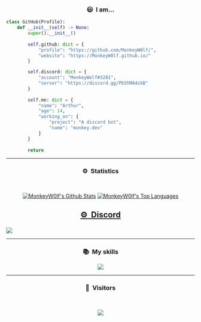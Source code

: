 ### <p align="center">😃 &nbsp;I am...</p>

```py
class GitHub(Profile):
    def __init__(self) -> None:
        super().__init__()
        
        self.github: dict = {
            "profile": "https://github.com/MonkeyW0lf/",
            "website": "https://MonkeyW0lf.github.io/"
        }

        self.discord: dict = {
            "account": "MonkeyWolf#3281",
            "server": "https://discord.gg/Pb5hMA4zkB"
        }
        
        self.me: dict = {
            "name": "Arthur",
            "age": 14,
            "working_on": {
                "project": "A discord bot",
                "name": "monkey.dev"
            }
        }
        
        return
```

---

### <p align="center">⚙️ &nbsp;Statistics</p>
<br>
<p align="center">
<a href="https://github.com/MonkeyW0lf"><img alt="MonkeyW0lf's Github Stats" src="https://github-readme-stats.vercel.app/api?username=MonkeyW0lf&show_icons=true&count_private=true&theme=react&hide_border=true&bg_color=0D1117" /></a>
  <a href="https://github.com/MonkeyW0lf"><img alt="MonkeyW0lf's Top Languages" src="https://github-readme-stats.vercel.app/api/top-langs/?username=MonkeyW0lf&langs_count=8&count_private=true&layout=compact&theme=react&hide_border=true&bg_color=0D1117" /></a>
<a href="https://github.com/MonkeyW0lf">
  
</p>

## <p align="center">⚙️ &nbsp;Discord</p>
<a href="https://discord.com/users/987099137340235846"  align="center">
    <img src="https://lanyard.cnrad.dev/api/987099137340235846">
  </a>

---

### <p align="center">📚 &nbsp;My skills</p>

<p align="center">
    <a href="https://skillicons.dev">
        <img src="https://skillicons.dev/icons?i=ts,js,html,css,express,py,github,git,c,cs,cpp,vscode,nodejs,blender,discord,bots,dotnet,lua,md,netlify,regex,stackoverflow,twitter,visualstudio,workers,powershell,bash,heroku,linux,instagram,replit,tailwind,figma,cloudflare,&perline=12" />
    </a>
</p>

---

### <p align="center">👀 &nbsp;Visitors</p>
<br>
<p align="center">
  <img src="https://profile-counter.glitch.me/MonkeyW0lf/count.svg" />
</p>

<!-- BLOG-POST-LIST:START -->
<!-- BLOG-POST-LIST:END -->
